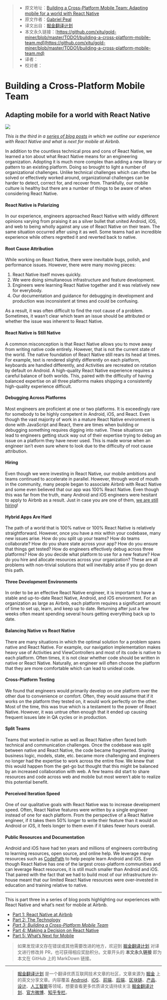 > * 原文地址：[Building a Cross-Platform Mobile Team: Adapting mobile for a world with React Native](https://medium.com/airbnb-engineering/building-a-cross-platform-mobile-team-3e1837b40a88)
> * 原文作者：[Gabriel Peal](https://medium.com/@gpeal?source=post_header_lockup)
> * 译文出自：[掘金翻译计划](https://github.com/xitu/gold-miner)
> * 本文永久链接：[https://github.com/xitu/gold-miner/blob/master/TODO1/building-a-cross-platform-mobile-team.md](https://github.com/xitu/gold-miner/blob/master/TODO1/building-a-cross-platform-mobile-team.md)
> * 译者：
> * 校对者：

# Building a Cross-Platform Mobile Team

## Adapting mobile for a world with React Native

![](https://cdn-images-1.medium.com/max/2000/1*3WNSZyXGOWKJyPT9r8VY8Q.jpeg)

_This is the third in a_ [_series of blog posts_](https://medium.com/airbnb-engineering/react-native-at-airbnb-f95aa460be1c) _in which we outline our experience with React Native and what is next for mobile at Airbnb._

In addition to the countless technical pros and cons of React Native, we learned a ton about what React Native means for an engineering organization. Adopting it is much more complex than adding a new library or pattern to an existing platform. Doing so brought to light a number of organizational challenges. Unlike technical challenges which can often be solved or effectively worked around, organizational challenges can be harder to detect, correct for, and recover from. Thankfully, our mobile culture is healthy but there are a number of things to be aware of when considering React Native.

#### React Native is Polarizing

In our experience, engineers approached React Native with wildly different opinions varying from praising it as a silver bullet that united Android, iOS, and web to being wholly against any use of React Native on their team. The same situation occurred after using it as well. Some teams had an incredible experience while others regretted it and reverted back to native.

#### Root Cause Attribution

While working on React Native, there were inevitable bugs, polish, and performance issues. However, there were many moving pieces:

1.  React Native itself moves quickly.
2.  We were doing simultaneous infrastructure and feature development.
3.  Engineers were learning React Native together and it was relatively new for everybody.
4.  Our documentation and guidance for debugging in development and production was inconsistent at times and could be confusing.

As a result, it was often difficult to find the root cause of a problem. Sometimes, it wasn’t clear which team an issue should be attributed or whether the issue was inherent to React Native.

#### React Native is Still Native

A common misconception is that React Native allows you to move away from writing native code entirely. However, that is not the current state of the world. The native foundation of React Native still rears its head at times. For example, text is rendered slightly differently on each platform, keyboards are handled differently, and Activities are recreated on rotation by default on Android. A high-quality React Native experience requires a careful balance of both worlds. This, paired with the difficulty of having balanced expertise on all three platforms makes shipping a consistently high-quality experience difficult.

#### Debugging Across Platforms

Most engineers are proficient at one or two platforms. It is exceedingly rare for somebody to be highly competent in Android, iOS, and React. Even though the vast majority of work in a mature React Native environment is done with JavaScript and React, there are times when building or debugging something requires digging into native. These situations can lead to engineers getting stuck way out of their expertise trying to debug an issue on a platform they have never used. This is made worse when an engineer isn’t even sure where to look due to the difficulty of root cause attribution.

#### Hiring

Even though we were investing in React Native, our mobile ambitions and teams continued to accelerate in parallel. However, through word of mouth in the community, many people began to associate Airbnb with React Native and some even believed that our app was 100% React Native. Even though this was far from the truth, many Android and iOS engineers were hesitant to apply to Airbnb as a result. Just in case you are one of them, [we are still hiring](https://www.airbnb.com/careers/departments/engineering)!

#### Hybrid Apps Are Hard

The path of a world that is 100% native or 100% React Native is relatively straightforward. However, once you have a mix within your codebase, many new issues arise. How do you split up your teams? How do teams collaborate? How do you share state across your app? How do you ensure that things get tested? How do engineers effectively debug across three platforms? How do you decide what platform to use for a new feature? How do you hire and allocate resources across your organization? These are all problems with non-trivial solutions that will inevitably arise if you go down this path.

#### Three Development Environments

In order to be an effective React Native engineer, it is important to have a stable and up-to-date React Native, Android, and iOS environment. For an organization as large as Airbnb, each platform requires a significant amount of time to set up, learn, and keep up to date. Returning after just a few weeks often meant spending several hours getting everything back up to date.

#### Balancing Native vs React Native

There are many situations in which the optimal solution for a problem spans native and React Native. For example, our navigation implementation makes heavy use of Activities and ViewControllers and most of its code is native to each platform. Often times, it is not clear whether code should be written in native or React Native. Naturally, an engineer will often choose the platform that they are more comfortable which can lead to unideal code.

#### Cross-Platform Testing

We found that engineers would primarily develop on one platform over the other due to convenience or comfort. Often, they would assume that if it works on the platform they tested on, it would work perfectly on the other. Most of the time, this was true which is a testament to the power of React Native. However, it was untrue often enough that it ended up causing frequent issues late in QA cycles or in production.

#### Split Teams

Teams that worked in native as well as React Native often faced both technical and communication challenges. Once the codebase was split between native and React Native, the code became fragmented. Sharing business logic, models, state, etc. became more challenging and engineers no longer had the expertise to work across the entire flow. We knew that this would happen from the get-go but thought that this might be balanced by an increased collaboration with web. A few teams did start to share resources and code across web and mobile but most weren’t able to realize this potential benefit.

#### Perceived Iteration Speed

One of our qualitative goals with React Native was to increase development speed. Often, React Native features were written by a single engineer instead of one for each platform. From the perspective of a React Native engineer, if it takes them 50% longer to write their feature than it would on Android or iOS, it feels longer to them even if it takes fewer hours overall.

#### Public Resources and Documentation

Android and iOS have had ten years and millions of engineers contributing to learning resources, open source, and online help. We leverage many resources such as [CodePath](https://codepath.com/androidbootcamp) to help people learn Android and iOS. Even though React Native has one of the largest cross-platform communities and can leverage React resources, it is still much smaller than Android and iOS. That paired with the fact that we had to build most of our infrastructure in-house meant that our limited React Native resources were over-invested in education and training relative to native.

* * *

This is part three in a series of blog posts highlighting our experiences with React Native and what’s next for mobile at Airbnb.

*   [Part 1: React Native at Airbnb](https://medium.com/airbnb-engineering/react-native-at-airbnb-f95aa460be1c)
*   [Part 2: The Technology](https://medium.com/airbnb-engineering/react-native-at-airbnb-the-technology-dafd0b43838)
*   [_Part 3: Building a Cross-Platform Mobile Team_](https://medium.com/airbnb-engineering/building-a-cross-platform-mobile-team-3e1837b40a88)
*   [Part 4: Making a Decision on React Native](https://medium.com/airbnb-engineering/sunsetting-react-native-1868ba28e30a)
*   [Part 5: What’s Next for Mobile](https://medium.com/airbnb-engineering/whats-next-for-mobile-at-airbnb-5e71618576ab)

> 如果发现译文存在错误或其他需要改进的地方，欢迎到 [掘金翻译计划](https://github.com/xitu/gold-miner) 对译文进行修改并 PR，也可获得相应奖励积分。文章开头的 **本文永久链接** 即为本文在 GitHub 上的 MarkDown 链接。


---

> [掘金翻译计划](https://github.com/xitu/gold-miner) 是一个翻译优质互联网技术文章的社区，文章来源为 [掘金](https://juejin.im) 上的英文分享文章。内容覆盖 [Android](https://github.com/xitu/gold-miner#android)、[iOS](https://github.com/xitu/gold-miner#ios)、[前端](https://github.com/xitu/gold-miner#前端)、[后端](https://github.com/xitu/gold-miner#后端)、[区块链](https://github.com/xitu/gold-miner#区块链)、[产品](https://github.com/xitu/gold-miner#产品)、[设计](https://github.com/xitu/gold-miner#设计)、[人工智能](https://github.com/xitu/gold-miner#人工智能)等领域，想要查看更多优质译文请持续关注 [掘金翻译计划](https://github.com/xitu/gold-miner)、[官方微博](http://weibo.com/juejinfanyi)、[知乎专栏](https://zhuanlan.zhihu.com/juejinfanyi)。
